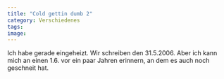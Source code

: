 ```yaml
---
title: "Cold gettin dumb 2"
category: Verschiedenes
tags: 
image: 
---
```


Ich habe gerade eingeheizt. Wir schreiben den 31.5.2006. Aber ich kann mich an einen 1.6. vor ein paar Jahren erinnern, an dem es auch noch geschneit hat.